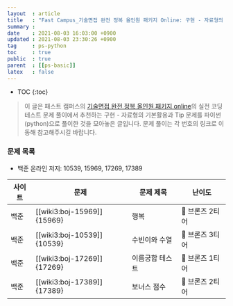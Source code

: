 ```yaml
---
layout  : article
title   : "Fast Campus_기술면접 완전 정복 올인원 패키지 Online: 구현 - 자료형의 기본 활용과 Tip"
summary : 
date    : 2021-08-03 16:03:00 +0900
updated : 2021-08-03 23:30:26 +0900
tag     : ps-python
toc     : true
public  : true
parent  : [[ps-basic]]
latex   : false
---
```

* TOC
{:toc}

> 이 글은 패스트 캠퍼스의 [기술면접 완전 정복 올인원 패키지 online](https://fastcampus.co.kr/dev_online_algo)의 실전 코딩테스트 문제 풀이에서 추천하는 구현 - 자료형의 기본활용과 Tip 문제를 파이썬(python)으로 풀이한 것을 모아놓은 글입니다. 문제 풀이는 각 번호의 링크로 이동해 참고해주시길 바랍니다.

### 문제 목록

* 백준 온라인 저지: 10539, 15969, 17269, 17389

| 사이트 | 문제                       | 문제 제목       | 난이도          |
| ------ | -------------------------- | --------------- | --------------- |
| 백준   | [[wiki3:boj-15969]]{15969} | 행복            | 🥉 브론즈 2티어 |
| 백준   | [[wiki3:boj-10539]]{10539} | 수빈이와 수열   | 🥉 브론즈 3티어 |
| 백준   | [[wiki3:boj-17269]]{17269} | 이름궁합 테스트 | 🥉 브론즈 1티어 |
| 백준   | [[wiki3:boj-17389]]{17389} | 보너스 점수     | 🥉 브론즈 2티어 |
